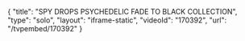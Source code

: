 {
    "title": "SPY DROPS PSYCHEDELIC FADE TO BLACK COLLECTION",
    "type": "solo",
    "layout": "iframe-static",
    "videoId": "170392",
    "url": "\/tvpembed\/170392"
}